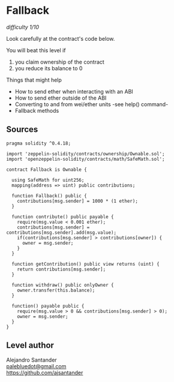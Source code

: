 # Fallback
_difficulty 1/10_  

Look carefully at the contract's code below.


You will beat this level if  
1. you claim ownership of the contract
2. you reduce its balance to 0


Things that might help  
- How to send ether when interacting with an ABI
- How to send ether outside of the ABI
- Converting to and from wei/ether units -see help() command-
- Fallback methods

## Sources

```
pragma solidity ^0.4.18;

import 'zeppelin-solidity/contracts/ownership/Ownable.sol';
import 'openzeppelin-solidity/contracts/math/SafeMath.sol';

contract Fallback is Ownable {
  
  using SafeMath for uint256;
  mapping(address => uint) public contributions;

  function Fallback() public {
    contributions[msg.sender] = 1000 * (1 ether);
  }

  function contribute() public payable {
    require(msg.value < 0.001 ether);
    contributions[msg.sender] = contributions[msg.sender].add(msg.value);
    if(contributions[msg.sender] > contributions[owner]) {
      owner = msg.sender;
    }
  }

  function getContribution() public view returns (uint) {
    return contributions[msg.sender];
  }

  function withdraw() public onlyOwner {
    owner.transfer(this.balance);
  }

  function() payable public {
    require(msg.value > 0 && contributions[msg.sender] > 0);
    owner = msg.sender;
  }
}
```

## Level author  
Alejandro Santander  
palebluedot@gmail.com  
https://github.com/ajsantander